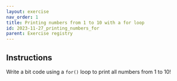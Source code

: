 ```yaml
---
layout: exercise 
nav_order: 1
title: Printing numbers from 1 to 10 with a for loop
id: 2023-11-27_printing_numbers_for
parent: Exercise registry
---
```


## Instructions

Write a bit code using a `for()` loop to print all numbers from 1 to 10!

